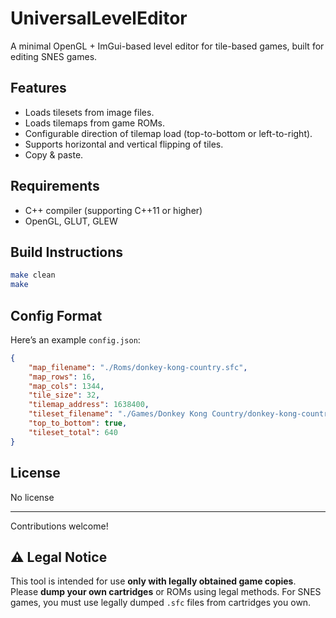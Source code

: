 # UniversalLevelEditor

A minimal OpenGL + ImGui-based level editor for tile-based games, built for editing SNES games.

## Features

- Loads tilesets from image files.
- Loads tilemaps from game ROMs.
- Configurable direction of tilemap load (top-to-bottom or left-to-right).
- Supports horizontal and vertical flipping of tiles.
- Copy & paste.

## Requirements

- C++ compiler (supporting C++11 or higher)
- OpenGL, GLUT, GLEW

## Build Instructions

```bash
make clean
make
```

## Config Format

Here’s an example `config.json`:

```json
{
    "map_filename": "./Roms/donkey-kong-country.sfc",
    "map_rows": 16,
    "map_cols": 1344,
    "tile_size": 32,
    "tilemap_address": 1638400,
    "tileset_filename": "./Games/Donkey Kong Country/donkey-kong-country-tileset.png",
    "top_to_bottom": true,
    "tileset_total": 640
}
```

## License

No license

---

Contributions welcome!

## ⚠️ Legal Notice
This tool is intended for use **only with legally obtained game copies**.
Please **dump your own cartridges** or ROMs using legal methods.
For SNES games, you must use legally dumped `.sfc` files from cartridges you own.
